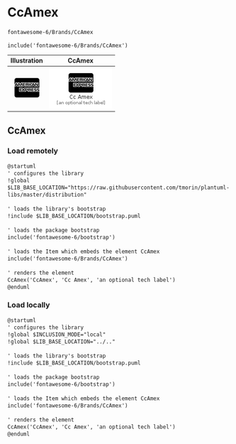 # CcAmex


```text
fontawesome-6/Brands/CcAmex
```

```text
include('fontawesome-6/Brands/CcAmex')
```



| Illustration | CcAmex |
| :---: | :---: |
| ![illustration for Illustration](../../fontawesome-6/Brands/CcAmex.png) | ![illustration for CcAmex](../../fontawesome-6/Brands/CcAmex.Local.png) |




## CcAmex

### Load remotely
```plantuml
@startuml
' configures the library
!global $LIB_BASE_LOCATION="https://raw.githubusercontent.com/tmorin/plantuml-libs/master/distribution"

' loads the library's bootstrap
!include $LIB_BASE_LOCATION/bootstrap.puml

' loads the package bootstrap
include('fontawesome-6/bootstrap')

' loads the Item which embeds the element CcAmex
include('fontawesome-6/Brands/CcAmex')

' renders the element
CcAmex('CcAmex', 'Cc Amex', 'an optional tech label')
@enduml
```

### Load locally
```plantuml
@startuml
' configures the library
!global $INCLUSION_MODE="local"
!global $LIB_BASE_LOCATION="../.."

' loads the library's bootstrap
!include $LIB_BASE_LOCATION/bootstrap.puml

' loads the package bootstrap
include('fontawesome-6/bootstrap')

' loads the Item which embeds the element CcAmex
include('fontawesome-6/Brands/CcAmex')

' renders the element
CcAmex('CcAmex', 'Cc Amex', 'an optional tech label')
@enduml
```

